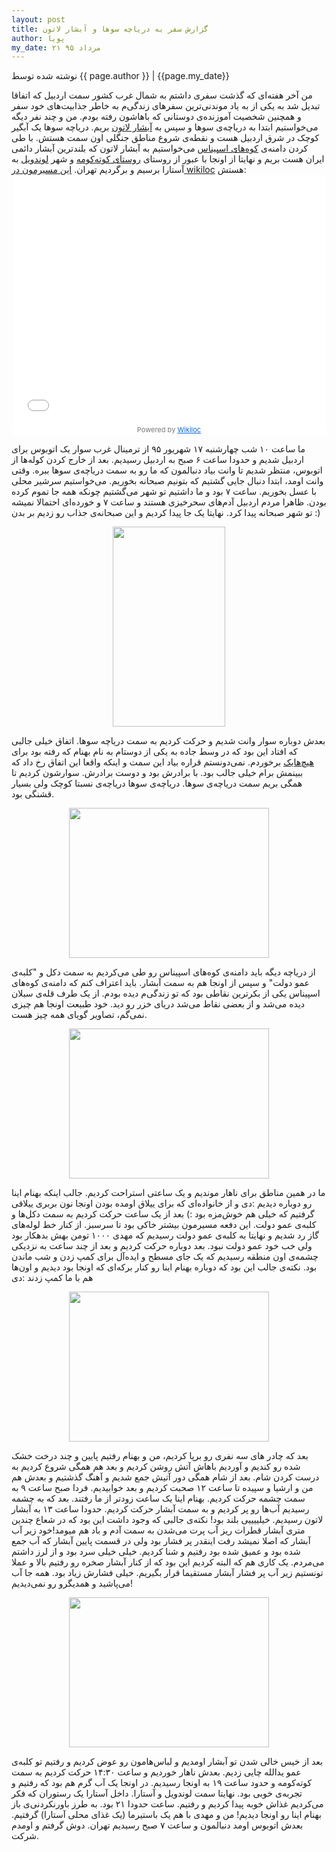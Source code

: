 ```yaml
---
layout: post
title: گزارش سفر به دریاچه سوها و آبشار لاتون
author: پویا
my_date: ۲۱ مرداد ۹۵
---
```


<p class="citation"> نوشته شده توسط {{ page.author }} | {{page.my_date}}</p>
من آخر هفته‌ای که گذشت سفری داشتم به شمال غرب کشور سمت اردبیل که اتفاقا تبدیل شد به یکی از به یاد موندنی‌ترین سفرهای زندگی‌م به خاطر جذابیت‌های خود سفر و همچنین شخصیت آموزنده‌ی دوستانی که باهاشون رفته بودم. من و چند نفر دیگه می‌خواستیم ابتدا به دریاچه‌ی سوها و سپس به <a href="https://fa.wikipedia.org/wiki/%D8%A2%D8%A8%D8%B4%D8%A7%D8%B1_%D9%84%D8%A7%D8%AA%D9%88%D9%86">آبشار لاتون</a> بریم. دریاچه سوها یک آبگیر کوچک در شرق اردبیل هست و نقطه‌ی شروع مناطق جنگلی اون سمت هستش. با طی کردن دامنه‌ی <a href="https://fa.wikipedia.org/wiki/%DA%A9%D9%88%D9%87_%D8%A7%D8%B3%D9%BE%DB%8C%D9%86%D8%A7%D8%B3">کوه‌های اسپیناس</a> می‌خواستیم به آبشار لاتون که بلندترین آبشار دائمی ایران هست بریم و نهایتا از اونجا با عبور از روستای <a href="https://fa.wikipedia.org/wiki/%DA%A9%D9%88%D8%AA%D9%87_%DA%A9%D9%88%D9%85%D9%87">روستای کوته‌کومه</a> و شهر <a href="https://fa.wikipedia.org/wiki/%D9%84%D9%88%D9%86%D8%AF%D9%88%DB%8C%D9%84">لوندویل</a> به آستارا برسیم و برگردیم تهران. <a href="http://es.wikiloc.com/wikiloc/view.do?id=9699479">این مسیرمون در wikiloc</a> هستش:

<center>
<iframe frameBorder="0" scrolling="no" src="//www.wikiloc.com/wikiloc/spatialArtifacts.do?event=view&id=9699479&measures=off&title=off&near=off&images=off&maptype=S" width="500" height="400"></iframe><div style="background-color:#fff;color:#777;font-size:11px;line-height:16px;">Powered by <a style="color:#06d;font-size:11px;line-height:16px;" target="_blank" href="http://www.wikiloc.com">Wikiloc</a></div>
</center>

ما ساعت ۱۰ شب چهارشنبه ۱۷ شهریور ۹۵ از ترمینال غرب سوار یک اتوبوس برای اردبیل شدیم و حدودا ساعت ۶ صبح به اردبیل رسیدیم. بعد از خارج کردن کوله‌ها از اتوبوس، منتظر شدیم تا وانت بیاد دنبالمون که ما رو به سمت دریاچه‌ی سوها ببره. وقتی وانت اومد، ابتدا دنبال جایی گشتیم که بتونیم صبحانه بخوریم. می‌خواستیم سرشیر محلی با عسل بخوریم. ساعت ۷ بود و ما داشتیم تو شهر می‌گشتیم چونکه همه جا تموم کرده بودن. ظاهرا مردم اردبیل آدم‌های سحرخیزی هستند و ساعت ۷ و خورده‌ای احتمالا نمیشه تو شهر صبحانه پیدا کرد. نهایتا یک جا پیدا کردیم و این صبحانه‌ی جذاب رو زدیم بر بدن :)

<center> <img src="{{site.baseurl}}/public/images/breakfast.jpg" width="180" height="320"> </center>

بعدش دوباره سوار وانت شدیم و حرکت کردیم به سمت دریاچه سوها. اتفاق خیلی جالبی که افتاد این بود که در وسط جاده به یکی از دوستام به نام بهنام که رفته بود برای <a href="https://fa.wikipedia.org/wiki/%D8%B1%D8%A7%DB%8C%DA%AF%D8%A7%D9%86%E2%80%8C%D8%B3%D9%88%D8%A7%D8%B1%DB%8C">هیچ‌هایک</a> برخوردم. نمی‌دونستم قراره بیاد این سمت و اینکه واقعا این اتفاق رخ داد که ببینمش برام خیلی جالب بود. با برادرش بود و دوست برادرش. سوارشون کردیم تا همگی بریم سمت دریاچه‌ی سوها. دریاچه‌ی سوها دریاچه‌ی نسبتا کوچک ولی بسیار قشنگی بود.

<center> <img src="{{site.baseurl}}/public/images/soha.jpg" width="320" height="240"> </center>

از دریاچه دیگه باید دامنه‌ی کوه‌های اسپیناس رو طی می‌کردیم به سمت دکل و "کلبه‌ی عمو دولت" و سپس از اونجا هم به سمت آبشار. باید اعتراف کنم که دامنه‌ی کوه‌های اسپیناس یکی از بکرترین نقاطی بود که تو زندگی‌م دیده بودم. از یک طرف قله‌ی سبلان دیده می‌شد و از بعضی نقاط می‌شد دریای خزر رو دید. خود طبیعت اونجا هم چیزی نمی‌گم، تصاویر گویای همه چیز هست.

<center> <img src="{{site.baseurl}}/public/images/spinas.jpg" width="320" height="240"> </center>

ما در همین مناطق برای ناهار موندیم و یک ساعتی استراحت کردیم. جالب اینکه بهنام اینا رو دوباره دیدیم :دی و  از خانواده‌ای که برای ییلاق اومده بودن اونجا نون بربری ییلاقی گرفتیم که خیلی هم خوش‌مزه بود :)
بعد از یک ساعت حرکت کردیم به سمت دکل‌ها و کلبه‌ی عمو دولت. این دفعه مسیرمون بیشتر خاکی بود تا سرسبز. از کنار خط لوله‌های گاز رد شدیم و نهایتا به کلبه‌ی عمو دولت رسیدیم که مهدی ۱۰۰۰ تومن بهش بدهکار بود ولی خب خود عمو دولت نبود.
بعد دوباره حرکت کردیم و بعد از چند ساعت به نزدیکی چشمه‌ی اون منطقه رسیدیم که یک جای مسطح و ایده‌آل برای کمپ زدن و شب ماندن بود. نکته‌ی جالب این بود که دوباره بهنام اینا رو کنار برکه‌ای که اونجا بود دیدیم و اون‌ها هم با ما کمپ زدند :دی

<center> <img src="{{site.baseurl}}/public/images/camp.jpg" width="320" height="240"> </center>

بعد که چادر های سه نفری رو برپا کردیم، من و بهنام رفتیم پایین و چند درخت خشک شده رو کندیم و آوردیم باهاش آتش روشن کردیم و بعد هم همگی شروع کردیم به درست کردن شام. بعد از شام همگی دور آتیش جمع شدیم و آهنگ گذشتیم و بعدش هم من و ارشیا و سپیده تا ساعت ۱۲ صحبت کردیم و بعد خوابیدیم.
فردا صبح ساعت ۹ به سمت چشمه حرکت کردیم. بهنام اینا یک ساعت زودتر از ما رفتند. بعد که به چشمه رسیدیم آب‌ها رو پر کردیم و به سمت آبشار حرکت کردیم. حدودا ساعت ۱۳ به آبشار لاتون رسیدیم. خیلییییی بلند بود! نکته‌ی جالبی که وجود داشت این بود که در شعاع چندین متری آبشار قطرات ریز آب پرت می‌شدن به سمت آدم و باد هم میومد!خود زیر آب آبشار که اصلا نمیشد رفت اینقدر پر فشار بود ولی در قسمت پایین آبشار که آب جمع شده بود و عمیق شده بود رفتیم و شنا کردیم. خیلی خیلی سرد بود و از لرز داشتم می‌مردم. یک کاری هم که البته کردیم این بود که از کنار آبشار صخره رو رفتیم بالا و عملا تونستیم زیر آب پر فشار آبشار مستقیما قرار بگیریم. خیلی فشارش زیاد بود. همه جا آب می‌پاشید و همدیگرو رو نمی‌دیدیم!

<center> <img src="{{site.baseurl}}/public/images/latoon.jpg" width="320" height="240"> </center>

بعد از خیس خالی شدن تو آبشار اومدیم و لباس‌هامون رو عوض کردیم و رفتیم تو کلبه‌ی عمو یدالله چایی زدیم. بعدش ناهار خوردیم و ساعت ۱۴:۳۰ حرکت کردیم به سمت کوته‌کومه و حدود ساعت ۱۹ به اونجا رسیدیم. در اونجا یک آب گرم هم بود که رفتیم و تجربه‌ی خوبی بود. نهایتا سمت لوندویل و آستارا. داخل آستارا یک رستوران که فکر می‌کردیم غذاش خوبه پیدا کردیم و رفتیم. ساعت حدودا ۲۱ بود. به طرز باورنکردنی‌ی باز بهنام اینا رو اونجا دیدیم! من و مهدی با هم یک باستیرما (یک غذای محلی آستارا) گرفتیم. بعدش اتوبوس اومد دنبالمون و ساعت ۷ صبح رسیدیم تهران. دوش گرفتم و اومدم شرکت.



